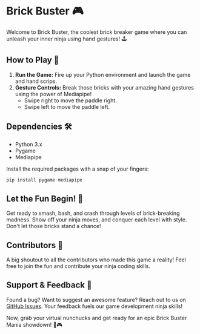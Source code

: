 # Brick Buster 🎮

Welcome to Brick Buster, the coolest brick breaker game where you can unleash your inner ninja using hand gestures! 🕹️

## How to Play 🤘

1. **Run the Game:** Fire up your Python environment and launch the game and hand scrips.
2. **Gesture Controls:** Break those bricks with your amazing hand gestures using the power of Mediapipe!
   - Swipe right to move the paddle right.
   - Swipe left to move the paddle left.

## Dependencies 🛠️

- Python 3.x
- Pygame
- Mediapipe

Install the required packages with a snap of your fingers:

```bash
pip install pygame mediapipe
```

## Let the Fun Begin! 🚀

Get ready to smash, bash, and crash through levels of brick-breaking madness. Show off your ninja moves, and conquer each level with style. Don't let those bricks stand a chance!

## Contributors 💪

A big shoutout to all the contributors who made this game a reality! Feel free to join the fun and contribute your ninja coding skills.

## Support & Feedback 📣

Found a bug? Want to suggest an awesome feature? Reach out to us on [GitHub Issues](https://github.com/yourrepo/brick-buster-mania/issues). Your feedback fuels our game development ninja skills!

Now, grab your virtual nunchucks and get ready for an epic Brick Buster Mania showdown! 🥷🎮

